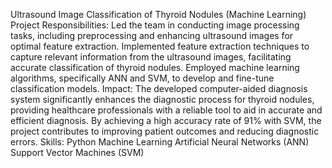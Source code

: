 Ultrasound Image Classification of Thyroid Nodules (Machine Learning)<br>
Project Responsibilities:
Led the team in conducting image processing tasks, including preprocessing and enhancing ultrasound images for optimal feature extraction.
Implemented feature extraction techniques to capture relevant information from the ultrasound images, facilitating accurate classification of thyroid nodules.
Employed machine learning algorithms, specifically ANN and SVM, to develop and fine-tune classification models.
Impact:
The developed computer-aided diagnosis system significantly enhances the diagnostic process for thyroid nodules, providing healthcare professionals with a reliable tool to aid in accurate and efficient diagnosis. By achieving a high accuracy rate of 91% with SVM, the project contributes to improving patient outcomes and reducing diagnostic errors.
Skills:
Python
Machine Learning
Artificial Neural Networks (ANN)
Support Vector Machines (SVM)
